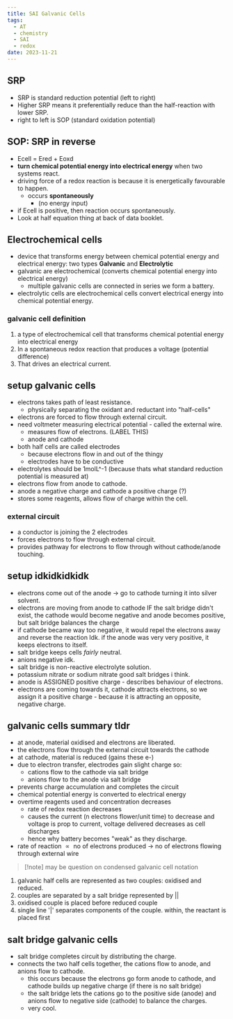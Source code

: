 ```yaml
---
title: SAI Galvanic Cells
tags:
  - AT
  - chemistry
  - SAI
  - redox
date: 2023-11-21
---
```

## SRP
- SRP is standard reduction potential (left to right)
- Higher SRP means it preferentially reduce than the half-reaction with lower SRP.
- right to left is SOP (standard oxidation potential)
## SOP: SRP in reverse
- Ecell = Ered + Eoxd
- **turn chemical potential energy into electrical energy** when two systems react.
- driving force of a redox reaction is because it is energetically favourable to happen.
	- occurs **spontaneously**
		- (no energy input)
- if Ecell is positive, then reaction occurs spontaneously.
- Look at half equation thing at back of data booklet.

## Electrochemical cells
- device that transforms energy between chemical potential energy and electrical energy: two types **Galvanic** and **Electrolytic**
- galvanic are electrochemical (converts chemical potential energy into electrical energy)
	- multiple galvanic cells are connected in series we form a battery.
- electrolytic cells are electrochemical cells convert electrical energy into chemical potential energy.
### galvanic cell definition
1. a type of electrochemical cell that transforms chemical potential energy into electrical energy
2. In a spontaneous redox reaction that produces a voltage (potential difference)
3. That drives an electrical current.

## setup galvanic cells
- electrons takes path of least resistance.
	- physically separating the oxidant and reductant into "half-cells"
- electrons are forced to flow through external circuit.
- need voltmeter measuring electrical potential - called the external wire.
	- measures flow of electrons. (LABEL THIS)
	- anode and cathode
- both half cells are called electrodes
	- because electrons flow in and out of the thingy
	- electrodes have to be conductive
- electrolytes should be 1molL^-1 (because thats what standard reduction potential is measured at)
- electrons flow from anode to cathode.
- anode a negative charge and cathode a positive charge (?)
- stores some reagents, allows flow of charge within the cell.
### external circuit
- a conductor is joining the 2 electrodes
- forces electrons to flow through external circuit.
- provides pathway for electrons to flow through without cathode/anode touching.
## setup idkidkidkidk
- electrons come out of the anode -> go to cathode turning it into silver solvent.
- electrons are moving from anode to cathode IF the salt bridge didn't exist, the cathode would become negative and anode becomes positive, but salt bridge balances the charge
- if cathode became way too negative, it would repel the electrons away and reverse the reaction Idk. if the anode was very very positive, it keeps electrons to itself.
- salt bridge keeps cells *fairly* neutral.
- anions negative idk.
- salt bridge is non-reactive electrolyte solution.
- potassium nitrate or sodium nitrate good salt bridges i think.
- anode is ASSIGNED positive charge - describes behaviour of electrons.
- electrons are coming towards it, cathode attracts electrons, so we assign it a positive charge - because it is attracting an opposite, negative charge.

## galvanic cells summary tldr
- at anode, material oxidised and electrons are liberated.
- the electrons flow through the external circuit towards the cathode
- at cathode, material is reduced (gains these e-)
- due to electron transfer, electrodes gain slight charge so:
	- cations flow to the cathode via salt bridge
	- anions flow to the anode via salt bridge
- prevents charge accumulation and completes the circuit
- chemical potential energy is converted to electrical energy
- overtime reagents used and concentration decreases
	- rate of redox reaction decreases
	- causes the current (n electrons flower/unit time) to decrease and voltage is prop to current, voltage delivered decreases as cell discharges
	- hence why battery becomes "weak" as they discharge.
- $\text{rate of reaction }\propto \text{ no of electrons produced -> no of electrons flowing through external wire}$
>[!note] may be question on condensed galvanic cell notation

1. galvanic half cells are represented as two couples: oxidised and reduced.
2. couples are separated by a salt bridge represented by ||
3. oxidised couple is placed before reduced couple
4. single line '|' separates components of the couple. within, the reactant is placed first

## salt bridge galvanic cells
- salt bridge completes circuit by distributing the charge.
- connects the two half cells together, the cations flow to anode, and anions flow to cathode.
	- this occurs because the electrons go form anode to cathode, and cathode builds up negative charge (if there is no salt bridge)
	- the salt bridge lets the cations go to the positive side (anode) and anions flow to negative side (cathode) to balance the charges.
	- very cool.